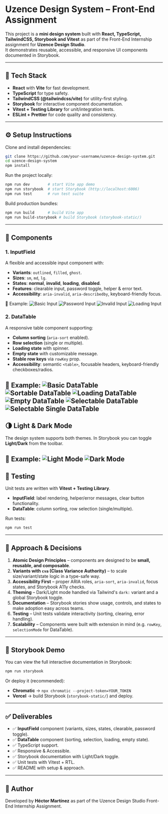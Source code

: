 # Uzence Design System – Front-End Assignment

This project is a **mini design system** built with **React, TypeScript, TailwindCSS, Storybook and Vitest** as part of the Front-End Internship assignment for **Uzence Design Studio**.  
It demonstrates reusable, accessible, and responsive UI components documented in Storybook.

---

## 🚀 Tech Stack

- **React** with **Vite** for fast development.
- **TypeScript** for type safety.
- **TailwindCSS (@tailwindcss/vite)** for utility-first styling.
- **Storybook** for interactive component documentation.
- **Vitest + Testing Library** for unit/integration tests.
- **ESLint + Prettier** for code quality and consistency.

---

## ⚙️ Setup Instructions

Clone and install dependencies:

```bash
git clone https://github.com/your-username/uzence-design-system.git
cd uzence-design-system
npm install
```

Run the project locally:

```bash
npm run dev        # start Vite app demo
npm run storybook  # start Storybook (http://localhost:6006)
npm run test       # run test suite
```

Build production bundles:

```bash
npm run build      # build Vite app
npm run build-storybook # build Storybook (storybook-static/)
```

---

## 🎨 Components

### 1. InputField

A flexible and accessible input component with:

- **Variants**: `outlined`, `filled`, `ghost`.
- **Sizes**: `sm`, `md`, `lg`.
- **States**: **normal**, **invalid**, **loading**, **disabled**.
- **Features**: clearable input, password toggle, helper & error text.
- **Accessibility**: `aria-invalid`, `aria-describedby`, keyboard-friendly focus.

📸 Example:
![Basic Input](src/assets/gifs/basic-input.gif)
![Password Input](src/assets/gifs/password-input.gif)
![Invalid Input](src/assets/images/invalid-input.png)
![Loading Input](src/assets/gifs/input-loading.gif)



### 2. DataTable

A responsive table component supporting:

- **Column sorting** (`aria-sort` enabled).
- **Row selection** (single or multiple).
- **Loading state** with spinner.
- **Empty state** with customizable message.
- **Stable row keys** via `rowKey` prop.
- **Accessibility**: semantic `<table>`, focusable headers, keyboard-friendly checkboxes/radios.

📸 Example:
![Basic DataTable](src/assets/images/datatable-basic.png)
![Sortable DataTable](src/assets/gifs/sortable-datatable.gif)
![Loading DataTable](src/assets/gifs/loading-datatable.gif)
![Empty DataTable](src/assets/images/empty-datatable.png)
![Selectable DataTable](src/assets/gifs/selectable-datatable.gif)
![Selectable Single DataTable](src/assets/gifs/selectable-single.gif)
---

## 🌗 Light & Dark Mode

The design system supports both themes. In Storybook you can toggle **Light/Dark** from the toolbar.

📸 Example:
![Light Mode](src/assets/images/light-mode.png)
![Dark Mode](src/assets/images/dark-mode.png)
---

## 🧪 Testing

Unit tests are written with **Vitest + Testing Library**.

- **InputField**: label rendering, helper/error messages, clear button functionality.
- **DataTable**: column sorting, row selection (single/multiple).

Run tests:

```bash
npm run test
```

---

## 📖 Approach & Decisions

1. **Atomic Design Principles** – components are designed to be **small, reusable, and composable**.
2. **Variants with `cva` (Class Variance Authority)** – to scale size/variant/state logic in a type-safe way.
3. **Accessibility First** – proper ARIA roles, `aria-sort`, `aria-invalid`, focus states, and Storybook A11y checks.
4. **Theming** – Dark/Light mode handled via Tailwind's `dark:` variant and a global Storybook toggle.
5. **Documentation** – Storybook stories show usage, controls, and states to make adoption easy across teams.
6. **Testing** – Unit tests validate interactivity (sorting, clearing, error handling).
7. **Scalability** – Components were built with extension in mind (e.g. `rowKey`, `selectionMode` for DataTable).

---

## 📸 Storybook Demo

You can view the full interactive documentation in Storybook:

```bash
npm run storybook
```

Or deploy it (recommended):

- **Chromatic** → `npx chromatic --project-token=YOUR_TOKEN`
- **Vercel** → build Storybook (`storybook-static/`) and deploy.

---

## ✅ Deliverables

- ✅ **InputField** component (variants, sizes, states, clearable, password toggle).
- ✅ **DataTable** component (sorting, selection, loading, empty state).
- ✅ TypeScript support.
- ✅ Responsive & Accessible.
- ✅ Storybook documentation with Light/Dark toggle.
- ✅ Unit tests with Vitest + RTL.
- ✅ README with setup & approach.

---

## 👤 Author

Developed by **Héctor Martínez** as part of the Uzence Design Studio Front-End Internship Assignment.